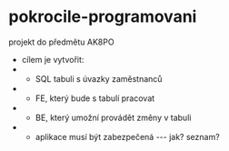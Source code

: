 # pokrocile-programovani
projekt do předmětu AK8PO

- cílem je vytvořit:
- - SQL tabuli s úvazky zaměstnanců
- - FE, který bude s tabulí pracovat
- - BE, který umožní provádět změny v tabuli
- - aplikace musí být zabezpečená --- jak? seznam?

